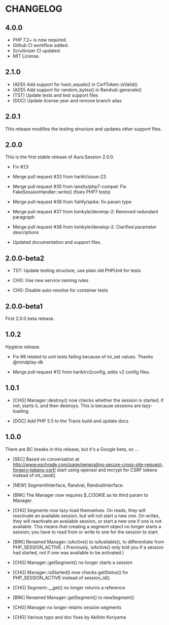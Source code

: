 # CHANGELOG

## 4.0.0

- PHP 7.2+ is now required.
- Github CI workflow added.
- Scrutinizer CI updated.
- MIT License.

## 2.1.0

- (ADD) Add support for hash_equals() in CsrfToken::isValid()
- (ADD) Add support for random_bytes() in Randval::generate()
- (TST) Update tests and test support files
- (DOC) Update license year and remove branch alias

## 2.0.1

This release modifies the testing structure and updates other support files.


## 2.0.0

This is the first stable release of Aura.Session 2.0.0.

- Fix #23

- Merge pull request #33 from harikt/issue-23.

- Merge pull request #35 from iansltx/php7-compat: Fix FakeSessionHandler::write() (fixes PHP7 tests)

- Merge pull request #36 from fiahfy/spike: fix param type

- Merge pull request #37 from tomkyle/develop-2: Removed redundant paragraph

- Merge pull request #38 from tomkyle/develop-2: Clarified parameter descriptions

- Updated documentation and support files.

## 2.0.0-beta2

- TST: Update testing structure, use plain old PHPUnit for tests

- CHG: Use new service naming rules

- CHG: Disable auto-resolve for container tests

## 2.0.0-beta1

First 2.0.0 beta release.

## 1.0.2

Hygiene release.

- Fix #8 related to unit tests failing because of ini_set values. Thanks @mindplay-dk

- Merge pull request #12 from harikt/v2config, adds v2 config files.

## 1.0.1

- [CHG] Manager::destroy() now checks whether the session is started; if not,
  starts it, and then destroys.  This is because sessions are lazy-loading.

- [DOC] Add PHP 5.5 to the Travis build and update docs

## 1.0.0

There are BC breaks in this release, but it's a Google beta, so ...

- [SEC] Based on conversation at
  http://www.eschrade.com/page/generating-secure-cross-site-request-forgery-tokens-csrf/
  start using openssl and mcrypt for CSRF tokens instead of mt_rand().

- [NEW] SegmentInterface, Randval, RandvalInterface.

- [BRK] The Manager now requires $_COOKIE as its third param to Manager.

- [CHG] Segments now lazy-load themselves. On reads, they will reactivate an
  available session, but will not start a new one. On writes, they will
  reactivate an available session, or start a new one if one is not available.
  This means that creating a segment object no longer starts a session; you
  have to read from or write to one for the session to start.

- [BRK] Renamed Manager::isActive() to isAvailable(), to differentiate from
  PHP_SESSION_ACTIVE. ( Previously, isActive() only told you if a session had
  started, not if one was available to be activated.)

- [CHG] Manager::getSegment() no longer starts a session

- [CHG] Manager::isStarted() now checks getStatus() for PHP_SESSION_ACTIVE
  instead of session_id().

- [CHG] Segment::__get() no longer returns a reference

- [BRK] Renamed Manager::getSegment() to newSegment()

- [CHG] Manager no longer retains session segments

- [CHG] Various typo and doc fixes by Akihito Koriyama
